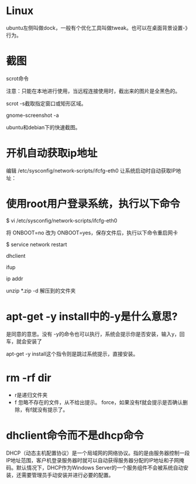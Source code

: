# Linux

ubuntu左侧叫做dock，一般有个优化工具叫做tweak。也可以在桌面背景设置-》行为。

# 截图

scrot命令

注意：只能在本地进行使用，当远程连接使用时，截出来的图片是全黑色的。

scrot -s截取指定窗口或矩形区域。



 gnome-screenshot  -a 

ubuntu和debian下的快速截图。

# 开机自动获取ip地址

编辑 /etc/sysconfig/network-scripts/ifcfg-eth0 让系统启动时自动获取IP地址：

# 使用root用户登录系统，执行以下命令
$ vi /etc/sysconfig/network-scripts/ifcfg-eth0

将 ONBOOT=no 改为 ONBOOT=yes，保存文件后，执行以下命令重启网卡

$ service network restart

dhclient

ifup

ip addr





unzip *.zip -d 解压到的文件夹





# apt-get -y install中的-y是什么意思?

是同意的意思。没有 -y的命令也可以执行，系统会提示你是否安装，输入y，回车，就会安装了

apt-get -y install这个指令则是跳过系统提示，直接安装。



# rm -rf  dir     

- r是递归文件夹
- f 忽略不存在的文件，从不给出提示。 force，如果没有f就会提示是否确认删除，有f就没有提示了。



# dhclient命令而不是dhcp命令

 DHCP（动态主机配置协议）是一个局域网的网络协议。指的是由服务器控制一段lP地址范围，客户机登录服务器时就可以自动获得服务器分配的lP地址和子网掩码。默认情况下，DHCP作为Windows Server的一个服务组件不会被系统自动安装，还需要管理员手动安装并进行必要的配置。 





